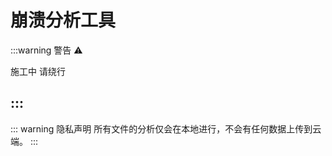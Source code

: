 <script setup>
import analyzer from '../components/analyzer.vue'
</script>

# 崩溃分析工具

:::warning 警告 ⚠

施工中 请绕行

:::
---

<analyzer/>

::: warning 隐私声明
    所有文件的分析仅会在本地进行，不会有任何数据上传到云端。
:::